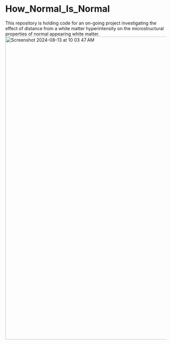 # How_Normal_Is_Normal


This repository is holding code for an on-going project investigating the effect of distance from a white matter hyperintensity on the microstructural properties of normal appearing white matter.
<img width="950" alt="Screenshot 2024-08-13 at 10 03 47 AM" src="https://github.com/user-attachments/assets/b97c3223-d205-46fa-9af4-0f0f69d804f1">
